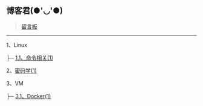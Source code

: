 ## 博客君(●'◡'●)

> [留言板](https://github.com/a1023293003/note-warehouse/issues "Message Board")

---

1、Linux

├─ [1.1、命令相关(1)](http://blog.bluesking.cn/directory/linux.html "Linux Command")

2、[密码学(1)](http://blog.bluesking.cn/directory/cryptography.html "Cryptography")

3、VM

├─ [3.1、Docker(1)](http://blog.bluesking.cn/directory/vm.html "Docker")























